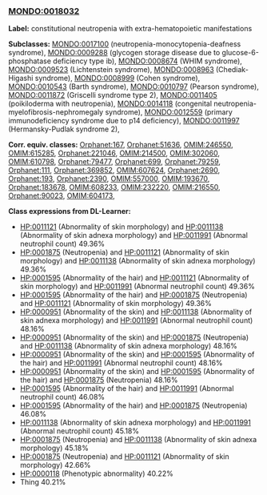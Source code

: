 
### [MONDO:0018032](http://purl.obolibrary.org/obo/MONDO_0018032)
**Label:** constitutional neutropenia with extra-hematopoietic manifestations

**Subclasses:** [MONDO:0017100](http://purl.obolibrary.org/obo/MONDO_0017100) (neutropenia-monocytopenia-deafness syndrome), [MONDO:0009288](http://purl.obolibrary.org/obo/MONDO_0009288) (glycogen storage disease due to glucose-6-phosphatase deficiency type ib), [MONDO:0008674](http://purl.obolibrary.org/obo/MONDO_0008674) (WHIM syndrome), [MONDO:0009523](http://purl.obolibrary.org/obo/MONDO_0009523) (Lichtenstein syndrome), [MONDO:0008963](http://purl.obolibrary.org/obo/MONDO_0008963) (Chediak-Higashi syndrome), [MONDO:0008999](http://purl.obolibrary.org/obo/MONDO_0008999) (Cohen syndrome), [MONDO:0010543](http://purl.obolibrary.org/obo/MONDO_0010543) (Barth syndrome), [MONDO:0010797](http://purl.obolibrary.org/obo/MONDO_0010797) (Pearson syndrome), [MONDO:0011872](http://purl.obolibrary.org/obo/MONDO_0011872) (Griscelli syndrome type 2), [MONDO:0011405](http://purl.obolibrary.org/obo/MONDO_0011405) (poikiloderma with neutropenia), [MONDO:0014118](http://purl.obolibrary.org/obo/MONDO_0014118) (congenital neutropenia-myelofibrosis-nephromegaly syndrome), [MONDO:0012559](http://purl.obolibrary.org/obo/MONDO_0012559) (primary immunodeficiency syndrome due to p14 deficiency), [MONDO:0011997](http://purl.obolibrary.org/obo/MONDO_0011997) (Hermansky-Pudlak syndrome 2), 

**Corr. equiv. classes:** [Orphanet:167](http://www.orpha.net/ORDO/Orphanet_167), [Orphanet:51636](http://www.orpha.net/ORDO/Orphanet_51636), [OMIM:246550](http://purl.obolibrary.org/obo/OMIM_246550), [OMIM:615285](http://purl.obolibrary.org/obo/OMIM_615285), [Orphanet:221046](http://www.orpha.net/ORDO/Orphanet_221046), [OMIM:214500](http://purl.obolibrary.org/obo/OMIM_214500), [OMIM:302060](http://purl.obolibrary.org/obo/OMIM_302060), [OMIM:610798](http://purl.obolibrary.org/obo/OMIM_610798), [Orphanet:79477](http://www.orpha.net/ORDO/Orphanet_79477), [Orphanet:699](http://www.orpha.net/ORDO/Orphanet_699), [Orphanet:79259](http://www.orpha.net/ORDO/Orphanet_79259), [Orphanet:111](http://www.orpha.net/ORDO/Orphanet_111), [Orphanet:369852](http://www.orpha.net/ORDO/Orphanet_369852), [OMIM:607624](http://purl.obolibrary.org/obo/OMIM_607624), [Orphanet:2690](http://www.orpha.net/ORDO/Orphanet_2690), [Orphanet:193](http://www.orpha.net/ORDO/Orphanet_193), [Orphanet:2390](http://www.orpha.net/ORDO/Orphanet_2390), [OMIM:557000](http://purl.obolibrary.org/obo/OMIM_557000), [OMIM:193670](http://purl.obolibrary.org/obo/OMIM_193670), [Orphanet:183678](http://www.orpha.net/ORDO/Orphanet_183678), [OMIM:608233](http://purl.obolibrary.org/obo/OMIM_608233), [OMIM:232220](http://purl.obolibrary.org/obo/OMIM_232220), [OMIM:216550](http://purl.obolibrary.org/obo/OMIM_216550), [Orphanet:90023](http://www.orpha.net/ORDO/Orphanet_90023), [OMIM:604173](http://purl.obolibrary.org/obo/OMIM_604173), 

**Class expressions from DL-Learner:**

- [HP:0011121](http://purl.obolibrary.org/obo/HP_0011121) (Abnormality of skin morphology) and [HP:0011138](http://purl.obolibrary.org/obo/HP_0011138) (Abnormality of skin adnexa morphology) and [HP:0011991](http://purl.obolibrary.org/obo/HP_0011991) (Abnormal neutrophil count) 49.36%
- [HP:0001875](http://purl.obolibrary.org/obo/HP_0001875) (Neutropenia) and [HP:0011121](http://purl.obolibrary.org/obo/HP_0011121) (Abnormality of skin morphology) and [HP:0011138](http://purl.obolibrary.org/obo/HP_0011138) (Abnormality of skin adnexa morphology) 49.36%
- [HP:0001595](http://purl.obolibrary.org/obo/HP_0001595) (Abnormality of the hair) and [HP:0011121](http://purl.obolibrary.org/obo/HP_0011121) (Abnormality of skin morphology) and [HP:0011991](http://purl.obolibrary.org/obo/HP_0011991) (Abnormal neutrophil count) 49.36%
- [HP:0001595](http://purl.obolibrary.org/obo/HP_0001595) (Abnormality of the hair) and [HP:0001875](http://purl.obolibrary.org/obo/HP_0001875) (Neutropenia) and [HP:0011121](http://purl.obolibrary.org/obo/HP_0011121) (Abnormality of skin morphology) 49.36%
- [HP:0000951](http://purl.obolibrary.org/obo/HP_0000951) (Abnormality of the skin) and [HP:0011138](http://purl.obolibrary.org/obo/HP_0011138) (Abnormality of skin adnexa morphology) and [HP:0011991](http://purl.obolibrary.org/obo/HP_0011991) (Abnormal neutrophil count) 48.16%
- [HP:0000951](http://purl.obolibrary.org/obo/HP_0000951) (Abnormality of the skin) and [HP:0001875](http://purl.obolibrary.org/obo/HP_0001875) (Neutropenia) and [HP:0011138](http://purl.obolibrary.org/obo/HP_0011138) (Abnormality of skin adnexa morphology) 48.16%
- [HP:0000951](http://purl.obolibrary.org/obo/HP_0000951) (Abnormality of the skin) and [HP:0001595](http://purl.obolibrary.org/obo/HP_0001595) (Abnormality of the hair) and [HP:0011991](http://purl.obolibrary.org/obo/HP_0011991) (Abnormal neutrophil count) 48.16%
- [HP:0000951](http://purl.obolibrary.org/obo/HP_0000951) (Abnormality of the skin) and [HP:0001595](http://purl.obolibrary.org/obo/HP_0001595) (Abnormality of the hair) and [HP:0001875](http://purl.obolibrary.org/obo/HP_0001875) (Neutropenia) 48.16%
- [HP:0001595](http://purl.obolibrary.org/obo/HP_0001595) (Abnormality of the hair) and [HP:0011991](http://purl.obolibrary.org/obo/HP_0011991) (Abnormal neutrophil count) 46.08%
- [HP:0001595](http://purl.obolibrary.org/obo/HP_0001595) (Abnormality of the hair) and [HP:0001875](http://purl.obolibrary.org/obo/HP_0001875) (Neutropenia) 46.08%
- [HP:0011138](http://purl.obolibrary.org/obo/HP_0011138) (Abnormality of skin adnexa morphology) and [HP:0011991](http://purl.obolibrary.org/obo/HP_0011991) (Abnormal neutrophil count) 45.18%
- [HP:0001875](http://purl.obolibrary.org/obo/HP_0001875) (Neutropenia) and [HP:0011138](http://purl.obolibrary.org/obo/HP_0011138) (Abnormality of skin adnexa morphology) 45.18%
- [HP:0001875](http://purl.obolibrary.org/obo/HP_0001875) (Neutropenia) and [HP:0011121](http://purl.obolibrary.org/obo/HP_0011121) (Abnormality of skin morphology) 42.66%
- [HP:0000118](http://purl.obolibrary.org/obo/HP_0000118) (Phenotypic abnormality) 40.22%
- Thing 40.21%


